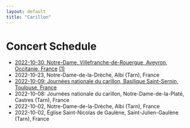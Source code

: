 ```yaml
---
layout: default
title: "Carillon"
---
```


Concert Schedule
================

* [2022-10-30, Notre-Dame, Villefranche-de-Rouergue, Aveyron, Occitanie, France](https://www.ladepeche.fr/2022/10/26/culture-prochain-concert-de-carillon-avec-brunston-poon-carillonneur-de-luniversite-de-berkeley-10763036.php) [(1)](https://villefranche-de-rouergue.fr/agenda/concert-de-carillon-3/)
* 2022-10-23, Notre-Dame-de-la-Drèche, Albi (Tarn), France
* [2022-10-09: Journées nationale du carillon, Basilique Saint-Sernin, Toulouse, France](https://actu.fr/occitanie/toulouse_31555/toulouse-voici-pourquoi-les-cloches-de-saint-sernin-vont-sonner-trois-quarts-d-heure-dimanche_54358170.html)
* 2022-10-08: Journées nationale du carillon, Notre-Dame-de-la-Platé, Castres (Tarn), France
* 2022-10-02, Notre-Dame-de-la-Drèche, Albi (Tarn), France
* 2022-10-02, Église Saint-Nicolas de Gaulène, Saint-Julien-Gaulène (Tarn), France
